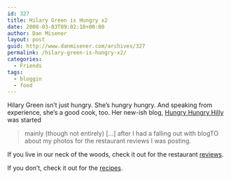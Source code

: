 ```yaml
---
id: 327
title: Hilary Green is Hungry x2
date: 2008-03-03T09:02:18+00:00
author: Dan Misener
layout: post
guid: http://www.danmisener.com/archives/327
permalink: /hilary-green-is-hungry-x2/
categories:
  - Friends
tags:
  - bloggin
  - food
---
```

Hilary Green isn&#8217;t just hungry. She&#8217;s hungry hungry. And speaking from experience, she&#8217;s a good cook, too. Her new-ish blog, [Hungry Hungry Hilly](http://hungryhungryhilly.blogspot.com/) was started

> mainly (though not entirely) [&#8230;] after I had a falling out with blogTO about my photos for the restaurant reviews I was posting.

If you live in our neck of the woods, check it out for the restaurant [reviews](http://hungryhungryhilly.blogspot.com/search/label/resturants).

If you don&#8217;t, check it out for the [recipes](http://hungryhungryhilly.blogspot.com/search/label/recipes).